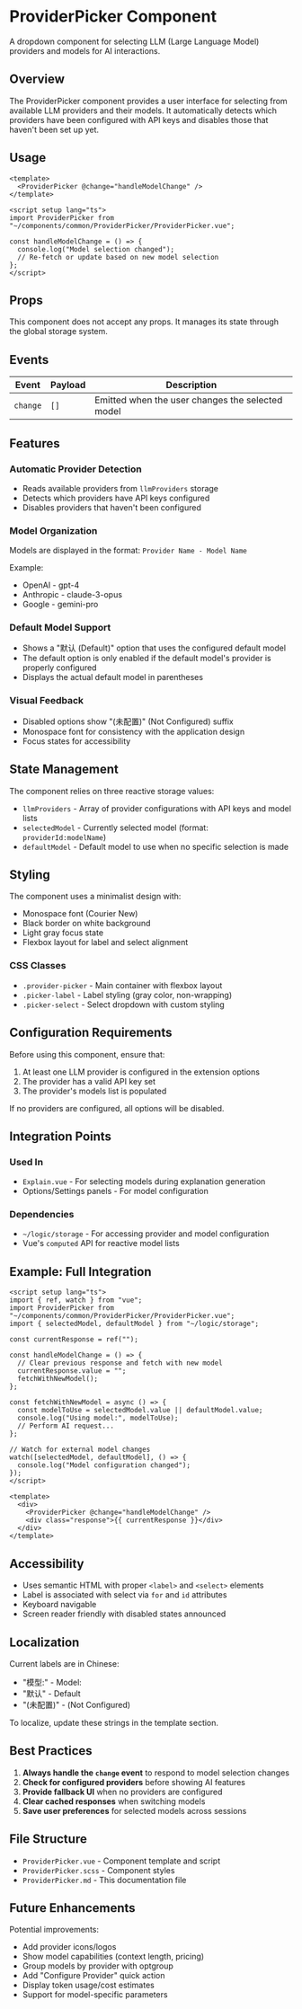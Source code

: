 # ProviderPicker Component

A dropdown component for selecting LLM (Large Language Model) providers and models for AI interactions.

## Overview

The ProviderPicker component provides a user interface for selecting from available LLM providers and their models. It automatically detects which providers have been configured with API keys and disables those that haven't been set up yet.

## Usage

```vue
<template>
  <ProviderPicker @change="handleModelChange" />
</template>

<script setup lang="ts">
import ProviderPicker from "~/components/common/ProviderPicker/ProviderPicker.vue";

const handleModelChange = () => {
  console.log("Model selection changed");
  // Re-fetch or update based on new model selection
};
</script>
```

## Props

This component does not accept any props. It manages its state through the global storage system.

## Events

| Event | Payload | Description |
|-------|---------|-------------|
| `change` | `[]` | Emitted when the user changes the selected model |

## Features

### Automatic Provider Detection

- Reads available providers from `llmProviders` storage
- Detects which providers have API keys configured
- Disables providers that haven't been configured

### Model Organization

Models are displayed in the format: `Provider Name - Model Name`

Example:
- OpenAI - gpt-4
- Anthropic - claude-3-opus
- Google - gemini-pro

### Default Model Support

- Shows a "默认 (Default)" option that uses the configured default model
- The default option is only enabled if the default model's provider is properly configured
- Displays the actual default model in parentheses

### Visual Feedback

- Disabled options show "(未配置)" (Not Configured) suffix
- Monospace font for consistency with the application design
- Focus states for accessibility

## State Management

The component relies on three reactive storage values:

- `llmProviders` - Array of provider configurations with API keys and model lists
- `selectedModel` - Currently selected model (format: `providerId:modelName`)
- `defaultModel` - Default model to use when no specific selection is made

## Styling

The component uses a minimalist design with:
- Monospace font (Courier New)
- Black border on white background
- Light gray focus state
- Flexbox layout for label and select alignment

### CSS Classes

- `.provider-picker` - Main container with flexbox layout
- `.picker-label` - Label styling (gray color, non-wrapping)
- `.picker-select` - Select dropdown with custom styling

## Configuration Requirements

Before using this component, ensure that:

1. At least one LLM provider is configured in the extension options
2. The provider has a valid API key set
3. The provider's models list is populated

If no providers are configured, all options will be disabled.

## Integration Points

### Used In

- `Explain.vue` - For selecting models during explanation generation
- Options/Settings panels - For model configuration

### Dependencies

- `~/logic/storage` - For accessing provider and model configuration
- Vue's `computed` API for reactive model lists

## Example: Full Integration

```vue
<script setup lang="ts">
import { ref, watch } from "vue";
import ProviderPicker from "~/components/common/ProviderPicker/ProviderPicker.vue";
import { selectedModel, defaultModel } from "~/logic/storage";

const currentResponse = ref("");

const handleModelChange = () => {
  // Clear previous response and fetch with new model
  currentResponse.value = "";
  fetchWithNewModel();
};

const fetchWithNewModel = async () => {
  const modelToUse = selectedModel.value || defaultModel.value;
  console.log("Using model:", modelToUse);
  // Perform AI request...
};

// Watch for external model changes
watch([selectedModel, defaultModel], () => {
  console.log("Model configuration changed");
});
</script>

<template>
  <div>
    <ProviderPicker @change="handleModelChange" />
    <div class="response">{{ currentResponse }}</div>
  </div>
</template>
```

## Accessibility

- Uses semantic HTML with proper `<label>` and `<select>` elements
- Label is associated with select via `for` and `id` attributes
- Keyboard navigable
- Screen reader friendly with disabled states announced

## Localization

Current labels are in Chinese:
- "模型:" - Model:
- "默认" - Default
- "(未配置)" - (Not Configured)

To localize, update these strings in the template section.

## Best Practices

1. **Always handle the `change` event** to respond to model selection changes
2. **Check for configured providers** before showing AI features
3. **Provide fallback UI** when no providers are configured
4. **Clear cached responses** when switching models
5. **Save user preferences** for selected models across sessions

## File Structure

- `ProviderPicker.vue` - Component template and script
- `ProviderPicker.scss` - Component styles
- `ProviderPicker.md` - This documentation file

## Future Enhancements

Potential improvements:
- Add provider icons/logos
- Show model capabilities (context length, pricing)
- Group models by provider with optgroup
- Add "Configure Provider" quick action
- Display token usage/cost estimates
- Support for model-specific parameters